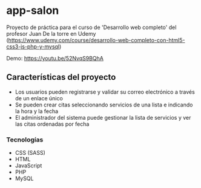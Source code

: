 # app-salon
Proyecto de práctica para el curso de 'Desarrollo web completo' del profesor Juan De la torre en Udemy (https://www.udemy.com/course/desarrollo-web-completo-con-html5-css3-js-php-y-mysql)

Demo: https://youtu.be/52NvqS9BQhA

## Características del proyecto
* Los usuarios pueden registrarse y validar su correo electrónico a través de un enlace único
* Se pueden crear citas seleccionando servicios de una lista e indicando la hora y la fecha
* El administrador del sistema puede gestionar la lista de servicios y ver las citas ordenadas por fecha

### Tecnologías
* CSS (SASS)
* HTML
* JavaScript
* PHP
* MySQL
